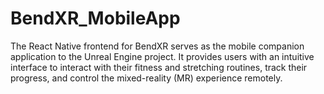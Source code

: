 # BendXR_MobileApp
The React Native frontend for BendXR serves as the mobile companion application to the Unreal Engine project. It provides users with an intuitive interface to interact with their fitness and stretching routines, track their progress, and control the mixed-reality (MR) experience remotely.
